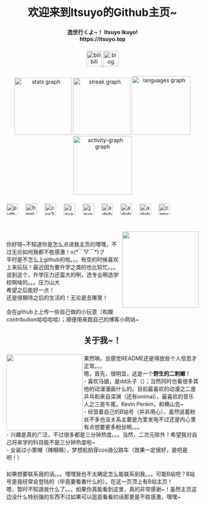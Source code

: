 <h1 align="center">欢迎来到Itsuyo的Github主页~</h1>

###

<h4 align="center">逸世行くよ~！ Itsuyo Ikuyo!<br>https://itsuyo.top</h4>

###

<div align="center">
  <a href="https://space.bilibili.com/1428968987/" target="_blank">
    <img src="https://th.bing.com/th/id/OIP.n3T3hUdkhceVaQ9touJMwgHaHa?rs=1&pid=ImgDetMain" width="40" height="40" alt="bilibili logo"/>
  </a>
  <a href="https://itsuyo.top/" target="_blank">
    <img src="https://itsuyo.top/favicon.ico" width="40" height="40" alt="blog logo"/>
  </a>
</div>

###

<div align="center">
  <img src="https://github-readme-stats.vercel.app/api?username=abyss-seeker&hide_title=false&hide_rank=false&show_icons=true&include_all_commits=true&count_private=true&disable_animations=false&theme=tokyonight&locale=en&hide_border=false" height="150" alt="stats graph"  />
  <img src="https://github-readme-stats.vercel.app/api?username=abyss-seeker&locale=en&mode=weekly&theme=tokyonight&hide_border=false&border_radius=5" height="150" alt="streak graph"  />
  <img src="https://github-readme-stats.vercel.app/api/top-langs?username=abyss-seeker&locale=en&hide_title=false&layout=compact&card_width=320&langs_count=5&theme=tokyonight&hide_border=false" height="154" alt="languages graph"  />
  <img src="https://github-readme-activity-graph.vercel.app/graph?username=abyss-seeker&theme=tokyo-night&area=true&hide_border=false" height="154" alt="activity-graph graph"  />
</div>

###

<div align="left">
  <img src="https://cdn.jsdelivr.net/gh/devicons/devicon/icons/python/python-original.svg" height="30" alt="python logo"  />
  <img width="12" />
  <img src="https://cdn.jsdelivr.net/gh/devicons/devicon/icons/html5/html5-original.svg" height="30" alt="html5 logo"  />
  <img width="12" />
  <img src="https://cdn.jsdelivr.net/gh/devicons/devicon/icons/css3/css3-original.svg" height="30" alt="css3 logo"  />
  <img width="12" />
  <img src="https://cdn.jsdelivr.net/gh/devicons/devicon/icons/javascript/javascript-original.svg" height="30" alt="javascript logo"  />
  <img width="12" />
  <img src="https://cdn.jsdelivr.net/gh/devicons/devicon/icons/java/java-original.svg" height="30" alt="java logo"  />
  <img width="12" />
  <img src="https://skillicons.dev/icons?i=ae" height="30" alt="adobeaftereffects logo"  />
  <img width="12" />
  <img src="https://skillicons.dev/icons?i=ps" height="30" alt="adobephotoshop logo"  />
  <img width="12" />
  <img src="https://skillicons.dev/icons?i=pr" height="30" alt="adobepremierepro logo"  />
  <img width="12" />
  <img src="https://cdn.simpleicons.org/canva/00C4CC" height="30" alt="canva logo"  />
</div>

###

<br clear="both">

<img align="right" height="200" src="https://img.nga.178.com/attachments/mon_202105/07/-9lddQ66u1-c1juZ26T3cSgo-f5.gif"  />


###

<p align="left">你好呀~不知道你是怎么点进我主页的嘿嘿，不过无论如何我都不胜感激！o(*￣▽￣*)ブ<br>平时是不怎么上github的啦。。。有空的时候喜欢上来玩玩！最近因为要升学之类的也比较忙。。。<br>说到这个，升学压力还蛮大的咧，选专业啊选学校啊啥的。。。压力山大<br>希望之后能好一点！<br>还是很期待之后的生活的！无论是去哪里！<br><br>会在github上上传一些自己做的小玩意（和蹭contribution哈哈哈哈）；顺便用来跑自己的博客小网站~</p>

###

<h2 align="center">关于我~！</h2>

###

<img align="left" height="200" src="https://i0.hdslb.com/bfs/article/aa634af4e8c884434c1390ce7cf57cd3da9d6e42.gif"  />

###

<p align="left">果然呐，总感觉README还是得放些个人信息才正常。。。<br>嗯，首先，很明显，这是一个<b>野生的二刺螈</b>！<br>- 喜欢马娘，是dd头子（）；当然同时也看很多其他的动漫漫画什么的。目前最喜欢的动漫之二是乒乓和来自深渊（还有onimai），最喜欢的音乐人之三是牛尾，Kevin Penkin，和横山克~<br>- 经营着自己的B站号（并非用心），虽然说着粉丝不多也没关系主要是为爱发电不过还是内心里有点想要更多粉丝啊。。。<br>- 兴趣是真的广泛，不过很多都是三分钟热度。。。当然，二次元除外！希望我对自己将来学的科目能不是三分钟热度啦~<br>- 女装过小栗帽（辣眼睛），梦想航拍穿cos骑公路车（效果一定很好，是吧是吧！）</p>

###

<p align="left">如果想要联系我的话。。。嘿嘿我也不太确定怎么能联系到我。。。可能B站吧？B站号是我经常会登陆的（毕竟要看番什么的）。在这一页顶上有B站主页！<br>嗯，暂时不知道放什么了。。。如果你真能看到这里，真的非常感谢~！虽然主页这边没什么特别强的东西不过如果可以逛逛看看的话那更是不胜感激，嘿嘿~</p>

###

